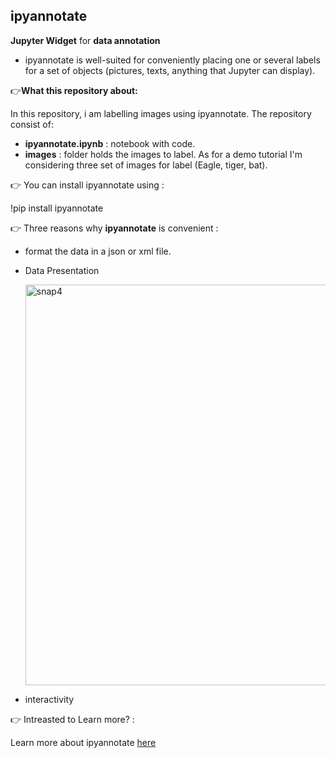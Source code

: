 ## ipyannotate

**Jupyter Widget** for **data annotation**

- ipyannotate is well-suited for conveniently placing one or several labels for a set of objects (pictures, texts, anything that Jupyter can display).

👉**What this repository about:**

In this repository, i am labelling images using  ipyannotate. The repository consist of:

- **ipyannotate.ipynb** : notebook with code.
- **images** : folder holds the images to label. As for a demo tutorial I'm considering three set of images for label (Eagle, tiger, bat).

👉 You can install ipyannotate using :

!pip install ipyannotate

👉 Three reasons why **ipyannotate** is convenient :

- format the data in a json or xml file.

- Data Presentation

  <img width="641" alt="snap4" src="https://user-images.githubusercontent.com/31788971/212521155-05e210a6-f573-4b30-a086-11e1f3318528.png">
  
- interactivity

👉 Intreasted to Learn more? :

Learn more about ipyannotate [here](https://github.com/ipyannotate/ipyannotate)


